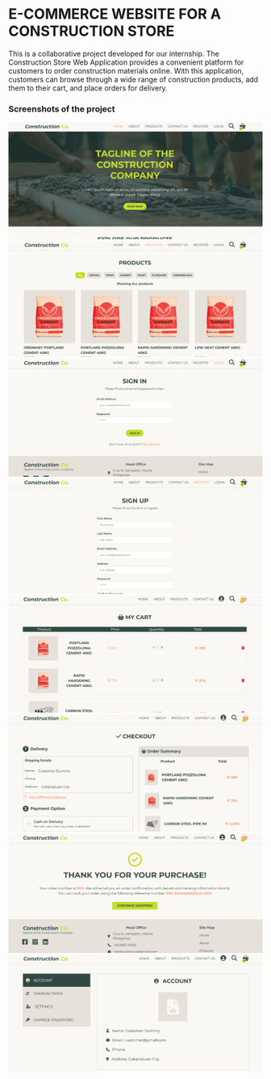 # E-COMMERCE WEBSITE FOR A CONSTRUCTION STORE

This is a collaborative project developed for our internship. The Construction Store Web Application provides a convenient platform for customers to order construction materials online. With this application, customers can browse through a wide range of construction products, add them to their cart, and place orders for delivery.

### Screenshots of the project

![](./snipshots/s1.PNG)
![](./snipshots/s2.PNG)
![](./snipshots/s3.PNG)
![](./snipshots/s4.PNG)
![](./snipshots/s5.PNG)
![](./snipshots/s6.PNG)
![](./snipshots/s7.PNG)
![](./snipshots/s8.PNG)
